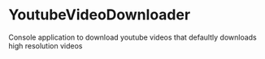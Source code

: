 # YoutubeVideoDownloader
Console application to download youtube videos that defaultly downloads high resolution videos
